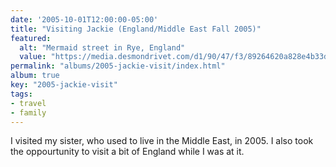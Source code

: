 ```yaml
---
date: '2005-10-01T12:00:00-05:00'
title: "Visiting Jackie (England/Middle East Fall 2005)"
featured:
  alt: "Mermaid street in Rye, England"
  value: "https://media.desmondrivet.com/d1/90/47/f3/89264620a828e4b33d691add8e333cc853d72b0c15a86a1c139034f9.jpg"
permalink: "albums/2005-jackie-visit/index.html"
album: true
key: "2005-jackie-visit"
tags:
- travel
- family
---
```


I visited my sister, who used to live in the Middle East, in 2005.  I also took the oppourtunity to visit a bit of England while I was at it.
